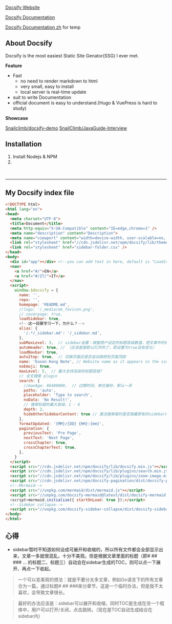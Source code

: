 
[Docsify Website](https://docsify.js.org/)

[Docsify Documentation](https://elli999.gitee.io/note/#/IT/Software/Static-Site-Genator/Docsify/Documentation/README)

[Docsify Documentation zh](https://docsify.js.org/#/zh-cn/)  for temp

## About Docsify

Docsify is the most easiest Static Site Genator(SSG) I ever met.

**Feature**

* Fast
  * no need to render markdown to html
  * very small, easy to install
  * local server is real-time update
* suit to write Documentation
* official document is easy to understand.(Hugo & VuePress is hard to study)

**Showcase**

[Snailclimb/docsify-demo](https://snailclimb.gitee.io/docsify-demo/#/)
[SnailClimb/JavaGuide-Interview](https://snailclimb.gitee.io/javaguide-interview/)

## Installation

1. Install Nodejs & NPM
2. 


<br>

---

## My Docsify index file

```HTML
<!DOCTYPE html>
<html lang="en">
<head>
  <meta charset="UTF-8">
  <title>Document</title>
  <meta http-equiv="X-UA-Compatible" content="IE=edge,chrome=1" />
  <meta name="description" content="Description">
  <meta name="viewport" content="width=device-width, user-scalable=no, initial-scale=1.0, maximum-scale=1.0, minimum-scale=1.0">
  <link rel="stylesheet" href="//cdn.jsdelivr.net/npm/docsify/lib/themes/vue.css">
  <link rel="stylesheet" href="sidebar-folder.css" />
</head>
<body>
  <div id="app"></div> <!--you can add text in here, default is "Loading...", you can change to "加载中"-->
  <nav>
    <a href="#/">EN</a>
    <a href="#/IT/">IT</a>
  </nav>
  <script>
    window.$docsify = {
      name: '',
      repo: '',
      homepage: 'README.md',
      //logo: '/_media/ek_favicon.png',
      // coverpage: true,
      loadSidebar: true,
      <!--这一段要学习一下，为什么？-->
      alias: {
        '/.*/_sidebar.md': '/_sidebar.md', 
      },
      subMaxLevel: 3,  // sidebar设置：根据用户设定的标题层级数值，把文章中的标题加入到sidebar里面。例如如果设定值为2，则把 # 和 ## 的标题加入，三级及以后的不加入
      autoHeader: true, // （应该是是默认打开的了，即设置为true没有变化）
      loadNavbar: true,
      auto2top: true,  // 切换页面后是否自动跳转到页面顶部
      name: 'Eason Kong Note', // Website name as it appears in the sidebar.
      noEmoji: true,
      maxLevel: 5,  // 最大支持渲染的标题层级?
      // 全文搜索 plugin
      search: {
        //maxAge: 86400000,  // 过期时间，单位毫秒，默认一天
        paths: 'auto',
        placeholder: 'Type to search',
        noData: 'No Result!',
        // 搜索标题的最大层级，1 - 6
        depth: 2,
        hideOtherSidebarContent: true // 激活搜索框时是否隐藏原有的sidebar内容
      },
      formatUpdated: '{MM}/{DD} {HH}:{mm}',
      pagination: {
        previousText: 'Pre Page',
        nextText: 'Next Page',
        crossChapter: true,
        crossChapterText: true,
      },
    }
  </script>
  <script src="//cdn.jsdelivr.net/npm/docsify/lib/docsify.min.js"></script>
  <script src="//cdn.jsdelivr.net/npm/docsify/lib/plugins/search.min.js"></script>
  <script src="//cdn.jsdelivr.net/npm/docsify/lib/plugins/zoom-image.min.js"></script>
  <script src="//cdn.jsdelivr.net/npm/docsify-pagination/dist/docsify-pagination.min.js"></script>
  <!--Mermaid-->
  <script src="//unpkg.com/mermaid/dist/mermaid.js"></script>
  <script src="//unpkg.com/docsify-mermaid@latest/dist/docsify-mermaid.js"> 
  <script>mermaid.initialize({ startOnLoad: true });</script>
  <!--Sidebar collapse-->
  <script src="//unpkg.com/docsify-sidebar-collapse/dist/docsify-sidebar-collapse.min.js"></script>
</body>
</html>
```


## 心得

* sidebar暂时不知道如何设成可展开和收缩的，所以所有文件都会全部显示出来，文章一多就很混乱，十分不美观。但是根据文章里面的标题（即# ## ### ... 的标题二、标题三）自动会在sidebar生成的TOC，则可以点一下展开、再点一下收起。

> 一个可以变美观的想法：就是不要分太多文章，例如Go语言下的所有文章合为一篇，通过标题# ## ###来分章节，这是一个临时办法，但是我不太喜欢，会导致文章很长。

> 最好的办法应该是：sidebar可以展开和收缩，同时TOC是生成在另一个框体中，用户可以打开/关闭，点击跳转。（现在是TOC自动生成结合在sidebar内）
